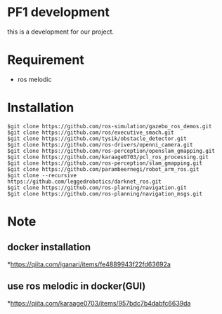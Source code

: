 # PF1 development
this is a development for our project.

# Requirement
* ros melodic
# Installation

```
$git clone https://github.com/ros-simulation/gazebo_ros_demos.git
$git clone https://github.com/ros/executive_smach.git
$git clone https://github.com/tysik/obstacle_detector.git
$git clone https://github.com/ros-drivers/openni_camera.git
$git clone https://github.com/ros-perception/openslam_gmapping.git
$git clone https://github.com/karaage0703/pcl_ros_processing.git
$git clone https://github.com/ros-perception/slam_gmapping.git
$git clone https://github.com/parambeernegi/robot_arm_ros.git
$git clone --recursive https://github.com/leggedrobotics/darknet_ros.git
$git clone https://github.com/ros-planning/navigation.git
$git clone https://github.com/ros-planning/navigation_msgs.git
```

# Note

## docker installation

*https://qiita.com/iganari/items/fe4889943f22fd63692a

## use ros melodic in docker(GUI)

*https://qiita.com/karaage0703/items/957bdc7b4dabfc6639da

